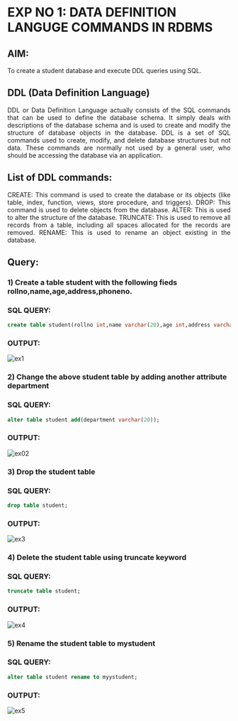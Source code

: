 # EXP NO 1: DATA DEFINITION LANGUGE COMMANDS IN RDBMS

## AIM:
To create a student database and execute DDL queries using SQL.


## DDL (Data Definition Language)
<div align="justify">
DDL or Data Definition Language actually consists of the SQL commands that can be used to define the database schema. It simply deals with descriptions of the database schema and is used to create and modify the structure of database objects in the database. DDL is a set of SQL commands used to create, modify, and delete database structures but not data. These commands are normally not used by a general user, who should be accessing the database via an application.
</div>
 
## List of DDL commands: 
<div align="justify">
CREATE: This command is used to create the database or its objects (like table, index, function, views, store procedure, and triggers).
DROP: This command is used to delete objects from the database.
ALTER: This is used to alter the structure of the database.
TRUNCATE: This is used to remove all records from a table, including all spaces allocated for the records are removed.
RENAME: This is used to rename an object existing in the database.
</div>

## Query:
### 1) Create a table student with the following fieds rollno,name,age,address,phoneno.

### SQL QUERY: 
```sql
create table student(rollno int,name varchar(20),age int,address varchar(20),phoneno int);
```
### OUTPUT:
![ex1](https://github.com/Rajeshanbu/F2_DBMS/assets/118924713/8074871a-32fc-49dd-8b49-35f13b6f14f6)

### 2) Change the above student table by adding another attribute department

### SQL QUERY: 
```sql
alter table student add(department varchar(20));
```
### OUTPUT:
![ex02](https://github.com/Rajeshanbu/F2_DBMS/assets/118924713/a846e4b4-b33b-4048-840d-ac2e846bdffa)


### 3) Drop the student table
 
### SQL QUERY: 
```sql
drop table student;
```
### OUTPUT:
![ex3](https://github.com/Rajeshanbu/F2_DBMS/assets/118924713/2b87897d-48ec-471f-8ff2-368035d0c93c)


### 4) Delete the student table using truncate keyword

### SQL QUERY: 
```sql
truncate table student;
```
### OUTPUT:

![ex4](https://github.com/Rajeshanbu/F2_DBMS/assets/118924713/954e3b01-3d35-496c-abf3-2cc6bbe26fb0)


### 5) Rename the student table to mystudent

### SQL QUERY: 
```sql
alter table student rename to myystudent;
```
### OUTPUT:
![ex5](https://github.com/Rajeshanbu/F2_DBMS/assets/118924713/fef777f7-b1d5-42d8-a707-69993ea78ff8)
